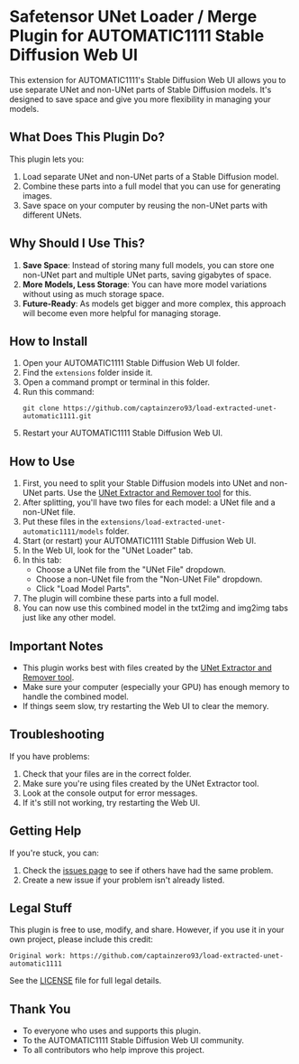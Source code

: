 # Safetensor UNet Loader / Merge Plugin for AUTOMATIC1111 Stable Diffusion Web UI

This extension for AUTOMATIC1111's Stable Diffusion Web UI allows you to use separate UNet and non-UNet parts of Stable Diffusion models. It's designed to save space and give you more flexibility in managing your models.

## What Does This Plugin Do?

This plugin lets you:
1. Load separate UNet and non-UNet parts of a Stable Diffusion model.
2. Combine these parts into a full model that you can use for generating images.
3. Save space on your computer by reusing the non-UNet parts with different UNets.

## Why Should I Use This?

1. **Save Space**: Instead of storing many full models, you can store one non-UNet part and multiple UNet parts, saving gigabytes of space.
2. **More Models, Less Storage**: You can have more model variations without using as much storage space.
3. **Future-Ready**: As models get bigger and more complex, this approach will become even more helpful for managing storage.

## How to Install

1. Open your AUTOMATIC1111 Stable Diffusion Web UI folder.
2. Find the `extensions` folder inside it.
3. Open a command prompt or terminal in this folder.
4. Run this command:
   ```
   git clone https://github.com/captainzero93/load-extracted-unet-automatic1111.git
   ```
5. Restart your AUTOMATIC1111 Stable Diffusion Web UI.

## How to Use

1. First, you need to split your Stable Diffusion models into UNet and non-UNet parts. Use the [UNet Extractor and Remover tool](https://github.com/captainzero93/extract-unet-safetensor) for this.
2. After splitting, you'll have two files for each model: a UNet file and a non-UNet file.
3. Put these files in the `extensions/load-extracted-unet-automatic1111/models` folder.
4. Start (or restart) your AUTOMATIC1111 Stable Diffusion Web UI.
5. In the Web UI, look for the "UNet Loader" tab.
6. In this tab:
   - Choose a UNet file from the "UNet File" dropdown.
   - Choose a non-UNet file from the "Non-UNet File" dropdown.
   - Click "Load Model Parts".
7. The plugin will combine these parts into a full model.
8. You can now use this combined model in the txt2img and img2img tabs just like any other model.

## Important Notes

- This plugin works best with files created by the [UNet Extractor and Remover tool](https://github.com/captainzero93/extract-unet-safetensor).
- Make sure your computer (especially your GPU) has enough memory to handle the combined model.
- If things seem slow, try restarting the Web UI to clear the memory.

## Troubleshooting

If you have problems:
1. Check that your files are in the correct folder.
2. Make sure you're using files created by the UNet Extractor tool.
3. Look at the console output for error messages.
4. If it's still not working, try restarting the Web UI.

## Getting Help

If you're stuck, you can:
1. Check the [issues page](https://github.com/captainzero93/load-extracted-unet-automatic1111/issues) to see if others have had the same problem.
2. Create a new issue if your problem isn't already listed.

## Legal Stuff

This plugin is free to use, modify, and share. However, if you use it in your own project, please include this credit:

```
Original work: https://github.com/captainzero93/load-extracted-unet-automatic1111
```

See the [LICENSE](LICENSE) file for full legal details.

## Thank You

- To everyone who uses and supports this plugin.
- To the AUTOMATIC1111 Stable Diffusion Web UI community.
- To all contributors who help improve this project.
